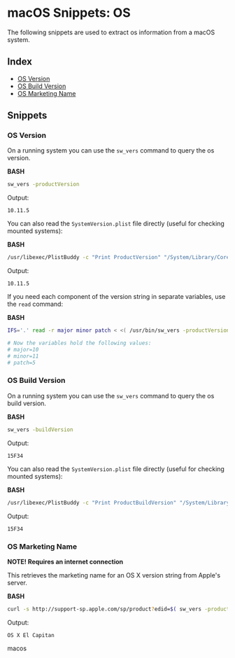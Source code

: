 # macOS Snippets: OS 

The following snippets are used to extract os information from a macOS system.

## Index

* [OS Version](https://github.com/erikberglund/Scripts/blob/master/snippets/macos_os.md#os-version)
* [OS Build Version](https://github.com/erikberglund/Scripts/blob/master/snippets/macos_os.md#os-build-version)
* [OS Marketing Name](https://github.com/erikberglund/Scripts/blob/master/snippets/macos_os.md#os-marketing-name)

## Snippets

### OS Version

On a running system you can use the `sw_vers` command to query the os version.

**BASH**
```bash
sw_vers -productVersion
```

Output:

```console
10.11.5
```

You can also read the `SystemVersion.plist` file directly (useful for checking mounted systems):

**BASH**
```bash
/usr/libexec/PlistBuddy -c "Print ProductVersion" "/System/Library/CoreServices/SystemVersion.plist"
```

Output:

```console
10.11.5
```

If you need each component of the version string in separate variables, use the `read` command:

**BASH**
```bash
IFS='.' read -r major minor patch < <( /usr/bin/sw_vers -productVersion )

# Now the variables hold the following values:
# major=10
# minor=11
# patch=5
```

### OS Build Version

On a running system you can use the `sw_vers` command to query the os build version.

**BASH**
```bash
sw_vers -buildVersion
```

Output:

```console
15F34
```

You can also read the `SystemVersion.plist` file directly (useful for checking mounted systems):

**BASH**
```bash
/usr/libexec/PlistBuddy -c "Print ProductBuildVersion" "/System/Library/CoreServices/SystemVersion.plist"
```

Output:

```console
15F34
```

### OS Marketing Name

**NOTE! Requires an internet connection**

This retrieves the marketing name for an OS X version string from Apple's server.

**BASH**
```bash
curl -s http://support-sp.apple.com/sp/product?edid=$( sw_vers -productVersion ) | xpath '/root/configCode/text()' 2>/dev/null
```

Output:

```console
OS X El Capitan
```
macos